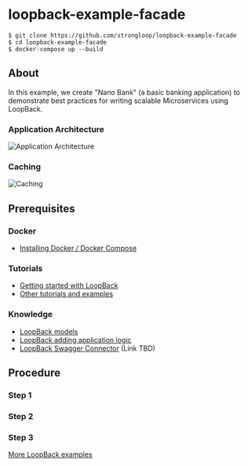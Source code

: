 # loopback-example-facade

```
$ git clone https://github.com/strongloop/loopback-example-facade
$ cd loopback-example-facade
$ docker-compose up --build
```


## About

In this example, we create "Nano Bank" (a basic banking
application) to demonstrate best practices for writing scalable Microservices using LoopBack.

### Application Architecture

![Application Architecture](https://github.com/strongloop/loopback-example-facade/blob/master/doc/app-arch.png)

### Caching

![Caching](https://github.com/strongloop/loopback-example-facade/blob/master/doc/request-caching.png)

## Prerequisites

### Docker

 - [Installing Docker / Docker Compose](https://docs.docker.com/compose/install/)

### Tutorials

- [Getting started with LoopBack](http://loopback.io/doc/en/lb3/Getting-started-with-LoopBack.html)
- [Other tutorials and examples](http://loopback.io/doc/en/lb3/Tutorials-and-examples.html)

### Knowledge

- [LoopBack models](http://docs.strongloop.com/display/LB/Defining+models)
- [LoopBack adding application logic](http://docs.strongloop.com/display/LB/Adding+application+logic)
- [LoopBack Swagger Connector]() (Link TBD)

## Procedure

### Step 1
### Step 2
### Step 3


[More LoopBack examples](https://github.com/strongloop/loopback-example)